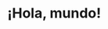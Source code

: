 <!DOCTYPE html>
<html>
<head>
    <title>Mi sitio</title>
</head>
<body>
    <h1>¡Hola, mundo!</h1>
</body>
</html>
